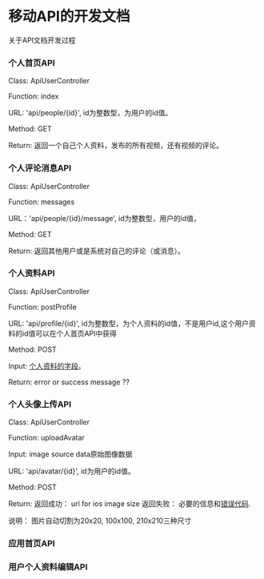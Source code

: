 移动API的开发文档
==================

关于API文档开发过程

### 个人首页API

  Class: ApiUserController
  
  Function: index
  
  URL: 'api/people/{id}', id为整数型，为用户的id值。
  
  Method: GET
  
  Return: 返回一个自己个人资料，发布的所有视频，还有视频的评论。
  
### 个人评论消息API
  Class: ApiUserController
  
  Function: messages
  
  URL：'api/people/{id}/message', id为整数型，用户的id值，
  
  Method: GET
  
  Return: 返回其他用户或是系统对自己的评论（或消息）。
  
### 个人资料API
  
  Class: ApiUserController
  
  Function: postProfile
  
  URL: 'api/profile/{id}', id为整数型，为个人资料的id值，不是用户id,这个用户资料的id值可以在个人首页API中获得

  Method: POST
  
  Input: [个人资料的字段](https://github.com/wingeek/miao-docs/blob/master/models/profile.md)。
  
  Return: error or success message ??
  
### 个人头像上传API

  Class: ApiUserController
  
  Function: uploadAvatar
  
  Input: image source data原始图像数据
  
  URL: 'api/avatar/{id}', id为用户的id值。
  
  Method: POST
  
  Return: 返回成功： url for ios image size
          返回失败： 必要的信息和[错误代码](https://github.com/wingeek/miao-docs/edit/master/errorcodes.md).
         
  说明： 图片自动切割为20x20, 100x100, 210x210三种尺寸 

### 应用首页API


### 用户个人资料编辑API

